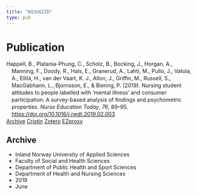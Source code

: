 ```yaml
---
title: "KQ3UGIZD"
type: pub
---
```

<h1>Publication</h1>
<article id="csl-bib-container-KQ3UGIZD" class="csl-bib-container">
  <div class="csl-bib-body" style="line-height: 1.35; padding-left: 1em; text-indent:-1em;">
  <div class="csl-entry">Happell, B., Platania-Phung, C., Scholz, B., Bocking, J., Horgan, A., Manning, F., Doody, R., Hals, E., Granerud, A., Lahti, M., Pullo, J., Vatula, A., Ellil&#xE4;, H., van der Vaart, K. J., Allon, J., Griffin, M., Russell, S., MacGabhann, L., Bjornsson, E., &amp; Biering, P. (2019). Nursing student attitudes to people labelled with &#x2018;mental illness&#x2019; and consumer participation: A survey-based analysis of findings and psychometric properties. <i>Nurse Education Today</i>, <i>76</i>, 89&#x2013;95. <a href="https://doi.org/10.1016/j.nedt.2019.02.003">https://doi.org/10.1016/j.nedt.2019.02.003</a></div>
</div>
  <div class="csl-bib-buttons">
    <a href="#taxonomy-article-KQ3UGIZD" class="csl-bib-button">Archive</a>
    <a href alt="Cristin URL" class="csl-bib-button">Cristin</a>
    <a href alt="Zotero URL" class="csl-bib-button">Zotero</a>
    <a href="http://ezproxy.inn.no/login?url=https://doi.org/10.1016/j.nedt.2019.02.003" class="csl-bib-button">EZproxy</a>
  </div>
  <div id="csl-bib-meta-container-KQ3UGIZD"></div>
</article>
<div id="csl-bib-meta-KQ3UGIZD" class="csl-bib-meta">
  <article id="taxonomy-article-KQ3UGIZD" class="taxonomy-article">
    <h1>Archive</h1>
    <ul>
      <li>Inland Norway University of Applied Sciences</li>
      <li>Faculty of Social and Health Sciences</li>
      <li>Department of Public Health and Sport Sciences</li>
      <li>Department of Health and Nursing Sciences</li>
      <li>2019</li>
      <li>June</li>
    </ul>
  </article>
</div>
